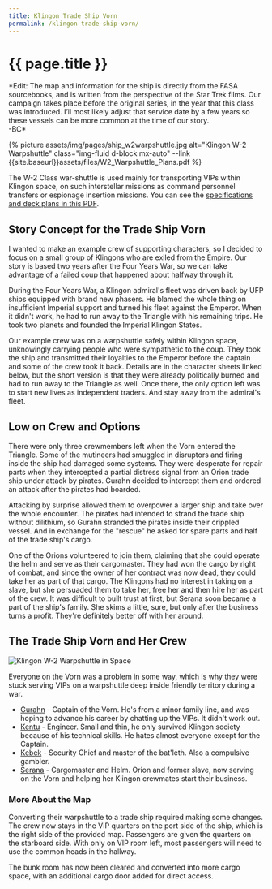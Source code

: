 ```yaml
---
title: Klingon Trade Ship Vorn
permalink: /klingon-trade-ship-vorn/
---
```


# {{ page.title }}

<p class="lead font-italic">*Edit: The map and information for the ship is directly from the FASA sourcebooks, and is written from the perspective of the Star Trek films. Our campaign takes place before the original series, in the year that this class was introduced. I’ll most likely adjust that service date by a few years so these vessels can be more common at the time of our story.<br>-BC*</p>

{% picture assets/img/pages/ship_w2warpshuttle.jpg alt="Klingon W-2 Warpshuttle" class="img-fluid d-block mx-auto" --link {{site.baseurl}}assets/files/W2_Warpshuttle_Plans.pdf %}

The W-2 Class war-shuttle is used mainly for transporting VIPs within Klingon space, on such interstellar missions as command personnel transfers or espionage insertion missions. You can see the [specifications and deck plans in this PDF]({{site.baseurl}}assets/files/W2_Warpshuttle_Plans.pdf).

## Story Concept for the Trade Ship Vorn

I wanted to make an example crew of supporting characters, so I decided to focus on a small group of Klingons who are exiled from the Empire. Our story is based two years after the Four Years War, so we can take advantage of a failed coup that happened about halfway through it.

During the Four Years War, a Klingon admiral's fleet was driven back by UFP ships equipped with brand new phasers. He blamed the whole thing on insufficient Imperial support and turned his fleet against the Emperor. When it didn't work, he had to run away to the Triangle with his remaining trips. He took two planets and founded the Imperial Klingon States.

Our example crew was on a warpshuttle safely within Klingon space, unknowingly carrying people who were sympathetic to the coup. They took the ship and transmitted their loyalties to the Emperor before the captain and some of the crew took it back. Details are in the character sheets linked below, but the short version is that they were already politically burned and had to run away to the Triangle as well. Once there, the only option left was to start new lives as independent traders. And stay away from the admiral's fleet.

## Low on Crew and Options
There were only three crewmembers left when the Vorn entered the Triangle. Some of the mutineers had smuggled in disruptors and firing inside the ship had damaged some systems. They were desperate for repair parts when they intercepted a partial distress signal from an Orion trade ship under attack by pirates. Gurahn decided to intercept them and ordered an attack after the pirates had boarded.

Attacking by surprise allowed them to overpower a larger ship and take over the whole encounter. The pirates had intended to strand the trade ship without dilithium, so Gurahn stranded the pirates inside their crippled vessel. And in exchange for the "rescue" he asked for spare parts and half of the trade ship's cargo.

One of the Orions volunteered to join them, claiming that she could operate the helm and serve as their cargomaster. They had won the cargo by right of combat, and since the owner of her contract was now dead, they could take her as part of that cargo. The Klingons had no interest in taking on a slave, but she persuaded them to take her, free her and then hire her as part of the crew. It was difficult to built trust at first, but Serana soon became a part of the ship's family. She skims a little, sure, but only after the business turns a profit. They're definitely better off with her around.


## The Trade Ship Vorn and Her Crew

<div class="d-flex flex-column flex-sm-row flex-column-reverse">
	<div class="flex-fill">
		<img class="mx-auto d-block pr-sm-2 pt-3 pt-sm-1" alt="Klingon W-2 Warpshuttle in Space" src="{{site.baseurl}}assets/img/pages/w-2-warpshuttle-in-space.jpg">
	</div>
	<div class="flex-fill">
		<p>Everyone on the Vorn was a problem in some way, which is why they were stuck serving VIPs on a warpshuttle deep inside friendly territory during a war.</p>
		<ul>
			<li><a href="{{site.baseurl}}assets/files/Gurahn.pdf" title="Character sheet for Gurahn">Gurahn</a> - Captain of the Vorn. He's from a minor family line, and was hoping to advance his career by chatting up the VIPs. It didn't work out.</li>
			<li><a href="{{site.baseurl}}assets/files/Kentu.pdf" title="Character sheet for Kentu">Kentu</a> - Engineer. Small and thin, he only survived Klingon society because of his technical skills. He hates almost everyone except for the Captain.</li>
			<li><a href="{{site.baseurl}}assets/files/Kebek.pdf" title="Character sheet for Kebek">Kebek</a> - Security Chief and master of the bat'leth. Also a compulsive gambler.</li>
			<li><a href="{{site.baseurl}}assets/files/Serana.pdf" title="Character sheet for Serana">Serana</a> - Cargomaster and Helm. Orion and former slave, now serving on the Vorn and helping her Klingon crewmates start their business.</li>
		</ul>
		<h3>More About the Map</h3>
		<p>Converting their warpshuttle to a trade ship required making some changes. The crew now stays in the VIP quarters on the port side of the ship, which is the right side of the provided map. Passengers are given the quarters on the starboard side. With only on VIP room left, most passengers will need to use the common heads in the hallway.</p>
		<p>The bunk room has now been cleared and converted into more cargo space, with an additional cargo door added for direct access.</p>
	</div>
</div>





